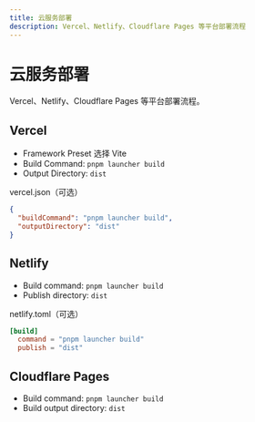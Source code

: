 ```yaml
---
title: 云服务部署
description: Vercel、Netlify、Cloudflare Pages 等平台部署流程
---
```


# 云服务部署

Vercel、Netlify、Cloudflare Pages 等平台部署流程。

## Vercel

- Framework Preset 选择 Vite
- Build Command: `pnpm launcher build`
- Output Directory: `dist`

vercel.json（可选）
```json
{
  "buildCommand": "pnpm launcher build",
  "outputDirectory": "dist"
}
```

## Netlify

- Build command: `pnpm launcher build`
- Publish directory: `dist`

netlify.toml（可选）
```toml
[build]
  command = "pnpm launcher build"
  publish = "dist"
```

## Cloudflare Pages

- Build command: `pnpm launcher build`
- Build output directory: `dist`
